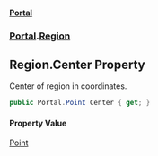 #### [Portal](index.md 'index')
### [Portal](Portal.md 'Portal').[Region](Region.md 'Portal.Region')

## Region.Center Property

Center of region in coordinates.

```csharp
public Portal.Point Center { get; }
```

#### Property Value
[Point](Point.md 'Portal.Point')